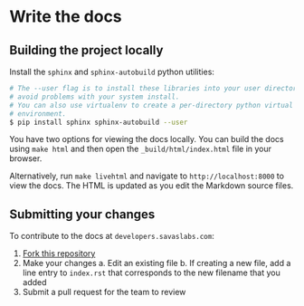 # Write the docs

## Building the project locally

Install the `sphinx` and `sphinx-autobuild` python utilities:

``` sh
# The --user flag is to install these libraries into your user directory to
# avoid problems with your system install.
# You can also use virtualenv to create a per-directory python virtual
# environment.
$ pip install sphinx sphinx-autobuild --user
```

You have two options for viewing the docs locally. You can build the docs using `make html` and then open the `_build/html/index.html` file in your browser.

Alternatively, run `make livehtml` and navigate to `http://localhost:8000` to view the docs. The HTML is updated as you edit the Markdown source files.

## Submitting your changes

To contribute to the docs at `developers.savaslabs.com`:

1. [Fork this repository](https://github.com/savaslabs/developer-docs)
2. Make your changes
   a. Edit an existing file
   b. If creating a new file, add a line entry to `index.rst` that corresponds to the new filename that you added
3. Submit a pull request for the team to review
